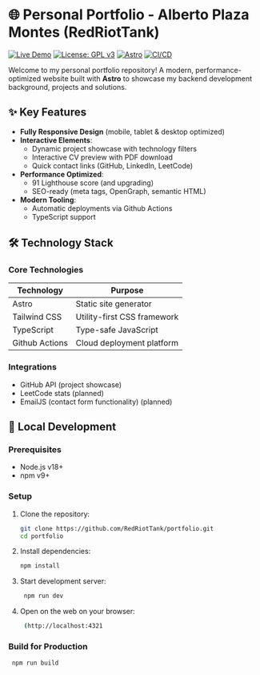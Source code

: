 # 🌐 Personal Portfolio - Alberto Plaza Montes (RedRiotTank)

[![Live Demo](https://img.shields.io/badge/🚀_Live_Demo-redriottank.com-8A2BE2)](https://redriottank.com)
[![License: GPL v3](https://img.shields.io/badge/License-GPLv3-blue.svg)](https://www.gnu.org/licenses/gpl-3.0)
[![Astro](https://img.shields.io/badge/Built_with-Astro-5C4EE8?style=flat&logo=astro&logoColor=white)](https://astro.build)
[![CI/CD](https://img.shields.io/badge/Deployed_with-github-black?style=flat&logo=github)](https://vercel.com](https://github.com/features/actions))

Welcome to my personal portfolio repository! A modern, performance-optimized website built with **Astro** to showcase my backend development background, projects and solutions.

## ✨ Key Features

- **Fully Responsive Design** (mobile, tablet & desktop optimized)
- **Interactive Elements**:
  - Dynamic project showcase with technology filters
  - Interactive CV preview with PDF download
  - Quick contact links (GitHub, LinkedIn, LeetCode)
- **Performance Optimized**:
  - 91 Lighthouse score (and upgrading)
  - SEO-ready (meta tags, OpenGraph, semantic HTML)
- **Modern Tooling**:
  - Automatic deployments via Github Actions
  - TypeScript support

## 🛠 Technology Stack

### Core Technologies
| Technology       | Purpose                          |
|------------------|----------------------------------|
| Astro            | Static site generator            |
| Tailwind CSS     | Utility-first CSS framework      |
| TypeScript       | Type-safe JavaScript            |
| Github Actions           | Cloud deployment platform        |

### Integrations
- GitHub API (project showcase)
- LeetCode stats (planned)
- EmailJS (contact form functionality) (planned)

## 🚀 Local Development

### Prerequisites
- Node.js v18+
- npm v9+

### Setup
1. Clone the repository:
   ```bash
   git clone https://github.com/RedRiotTank/portfolio.git
   cd portfolio
   ```
2. Install dependencies:
   ```bash
   npm install
   ```
3. Start development server:
    ```bash
     npm run dev
     ```
4. Open on the web on your browser:
    ```bash
     (http://localhost:4321
     ```
### Build for Production
 ```bash
  npm run build
   ```
